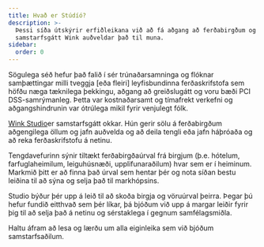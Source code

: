 ```yaml
---
title: Hvað er Stúdíó?
description: >-
  Þessi síða útskýrir erfiðleikana við að fá aðgang að ferðabirgðum og hvernig
  samstarfsgátt Wink auðveldar það til muna.
sidebar:
  order: 0
---
```

Sögulega séð hefur það falið í sér trúnaðarsamninga og flóknar samþættingar milli tveggja \[eða fleiri] leyfisbundinna ferðaskrifstofa sem höfðu næga tæknilega þekkingu, aðgang að greiðslugátt og voru bæði PCI DSS-samrýmanleg. Þetta var kostnaðarsamt og tímafrekt verkefni og aðgangshindrunin var ótrúlega mikil fyrir venjulegt fólk.

[Wink Studio](https://studio.wink.travel)er samstarfsgátt okkar. Hún gerir sölu á ferðabirgðum aðgengilega öllum og jafn auðvelda og að deila tengli eða jafn háþróaða og að reka ferðaskrifstofu á netinu.

Tengdavefurinn sýnir tiltækt ferðabirgðaúrval frá birgjum (þ.e. hótelum, farfuglaheimilum, leiguhúsnæði, upplifunaraðilum) hvar sem er í heiminum. Markmið þitt er að finna það úrval sem hentar þér og nota síðan bestu leiðina til að sýna og selja það til markhópsins.

Studio býður þér upp á leið til að skoða birgja og vöruúrval þeirra. Þegar þú hefur fundið eitthvað sem þér líkar, þá bjóðum við upp á margar leiðir fyrir þig til að selja það á netinu og sérstaklega í gegnum samfélagsmiðla.

Haltu áfram að lesa og lærðu um alla eiginleika sem við bjóðum samstarfsaðilum.


